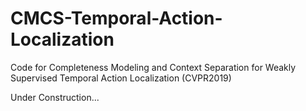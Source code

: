 # CMCS-Temporal-Action-Localization

Code for Completeness Modeling and Context Separation for Weakly Supervised Temporal Action Localization (CVPR2019)

Under Construction...
